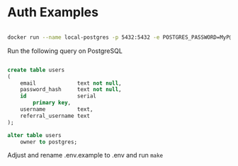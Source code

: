 # Auth Examples

```bash

docker run --name local-postgres -p 5432:5432 -e POSTGRES_PASSWORD=MyP@ssw0rd -d postgres

```

Run the following query on PostgreSQL

```sql

create table users
(
    email             text not null,
    password_hash     text not null,
    id                serial
        primary key,
    username          text,
    referral_username text
);

alter table users
    owner to postgres;


```

Adjust and rename .env.example to .env and run `make`
